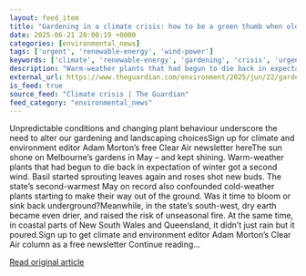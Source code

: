 ```yaml
---
layout: feed_item
title: "Gardening in a climate crisis: how to be a green thumb when old rules no longer apply"
date: 2025-06-21 20:00:19 +0000
categories: [environmental_news]
tags: ['urgent', 'renewable-energy', 'wind-power']
keywords: ['climate', 'renewable-energy', 'gardening', 'crisis', 'urgent', 'wind-power']
description: "Warm-weather plants that had begun to die back in expectation of winter got a second wind"
external_url: https://www.theguardian.com/environment/2025/jun/22/gardening-in-a-climate-crisis-how-to-be-a-green-thumb-when-old-rules-no-longer-apply
is_feed: true
source_feed: "Climate crisis | The Guardian"
feed_category: "environmental_news"
---
```


Unpredictable conditions and changing plant behaviour underscore the need to alter our gardening and landscaping choicesSign up for climate and environment editor Adam Morton’s free Clear Air newsletter hereThe sun shone on Melbourne’s gardens in May – and kept shining. Warm-weather plants that had begun to die back in expectation of winter got a second wind. Basil started sprouting leaves again and roses shot new buds. The state’s second-warmest May on record also confounded cold-weather plants starting to make their way out of the ground. Was it time to bloom or sink back underground?Meanwhile, in the state’s south-west, dry earth became even drier, and raised the risk of unseasonal fire. At the same time, in coastal parts of New South Wales and Queensland, it didn’t just rain but it poured.Sign up to get climate and environment editor Adam Morton’s Clear Air column as a free newsletter Continue reading...

[Read original article](https://www.theguardian.com/environment/2025/jun/22/gardening-in-a-climate-crisis-how-to-be-a-green-thumb-when-old-rules-no-longer-apply)
